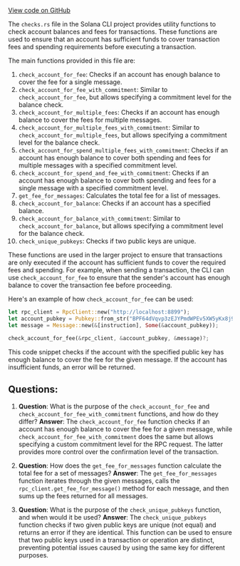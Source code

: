 
[View code on GitHub](https://github.com/solana-labs/solana/blob/master/cli/src/checks.rs)

The `checks.rs` file in the Solana CLI project provides utility functions to check account balances and fees for transactions. These functions are used to ensure that an account has sufficient funds to cover transaction fees and spending requirements before executing a transaction.

The main functions provided in this file are:

1. `check_account_for_fee`: Checks if an account has enough balance to cover the fee for a single message.
2. `check_account_for_fee_with_commitment`: Similar to `check_account_for_fee`, but allows specifying a commitment level for the balance check.
3. `check_account_for_multiple_fees`: Checks if an account has enough balance to cover the fees for multiple messages.
4. `check_account_for_multiple_fees_with_commitment`: Similar to `check_account_for_multiple_fees`, but allows specifying a commitment level for the balance check.
5. `check_account_for_spend_multiple_fees_with_commitment`: Checks if an account has enough balance to cover both spending and fees for multiple messages with a specified commitment level.
6. `check_account_for_spend_and_fee_with_commitment`: Checks if an account has enough balance to cover both spending and fees for a single message with a specified commitment level.
7. `get_fee_for_messages`: Calculates the total fee for a list of messages.
8. `check_account_for_balance`: Checks if an account has a specified balance.
9. `check_account_for_balance_with_commitment`: Similar to `check_account_for_balance`, but allows specifying a commitment level for the balance check.
10. `check_unique_pubkeys`: Checks if two public keys are unique.

These functions are used in the larger project to ensure that transactions are only executed if the account has sufficient funds to cover the required fees and spending. For example, when sending a transaction, the CLI can use `check_account_for_fee` to ensure that the sender's account has enough balance to cover the transaction fee before proceeding.

Here's an example of how `check_account_for_fee` can be used:

```rust
let rpc_client = RpcClient::new("http://localhost:8899");
let account_pubkey = Pubkey::from_str("BPF64dVqvp3zEJYPmdWPEv5XW5yKx8j9oZruzT8x7mY9").unwrap();
let message = Message::new(&[instruction], Some(&account_pubkey));

check_account_for_fee(&rpc_client, &account_pubkey, &message)?;
```

This code snippet checks if the account with the specified public key has enough balance to cover the fee for the given message. If the account has insufficient funds, an error will be returned.
## Questions: 
 1. **Question**: What is the purpose of the `check_account_for_fee` and `check_account_for_fee_with_commitment` functions, and how do they differ?
   **Answer**: The `check_account_for_fee` function checks if an account has enough balance to cover the fee for a given message, while `check_account_for_fee_with_commitment` does the same but allows specifying a custom commitment level for the RPC request. The latter provides more control over the confirmation level of the transaction.

2. **Question**: How does the `get_fee_for_messages` function calculate the total fee for a set of messages?
   **Answer**: The `get_fee_for_messages` function iterates through the given messages, calls the `rpc_client.get_fee_for_message()` method for each message, and then sums up the fees returned for all messages.

3. **Question**: What is the purpose of the `check_unique_pubkeys` function, and when would it be used?
   **Answer**: The `check_unique_pubkeys` function checks if two given public keys are unique (not equal) and returns an error if they are identical. This function can be used to ensure that two public keys used in a transaction or operation are distinct, preventing potential issues caused by using the same key for different purposes.